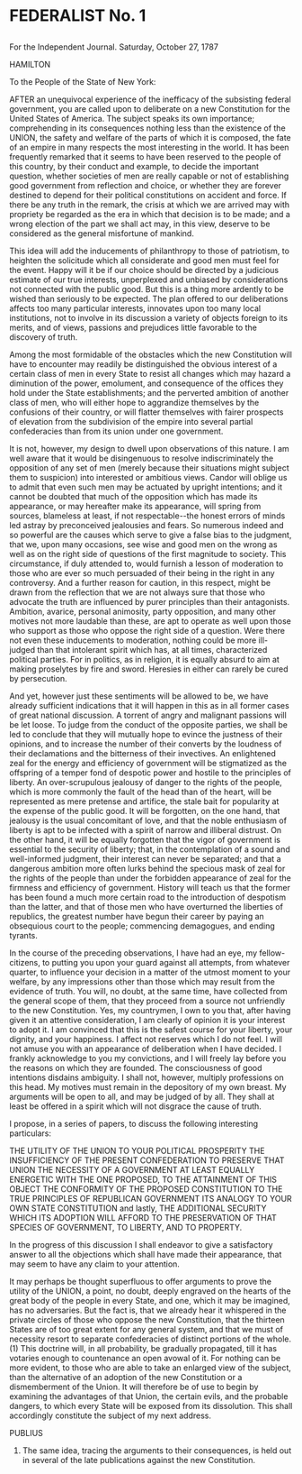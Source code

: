 # FEDERALIST No. 1
## 


For the Independent Journal. Saturday, October 27, 1787


HAMILTON

To the People of the State of New York:

AFTER an unequivocal experience of the inefficacy of the subsisting
federal government, you are called upon to deliberate on a new
Constitution for the United States of America. The subject speaks its
own importance; comprehending in its consequences nothing less than the
existence of the UNION, the safety and welfare of the parts of which it
is composed, the fate of an empire in many respects the most interesting
in the world. It has been frequently remarked that it seems to have been
reserved to the people of this country, by their conduct and example,
to decide the important question, whether societies of men are really
capable or not of establishing good government from reflection and
choice, or whether they are forever destined to depend for their
political constitutions on accident and force. If there be any truth
in the remark, the crisis at which we are arrived may with propriety be
regarded as the era in which that decision is to be made; and a wrong
election of the part we shall act may, in this view, deserve to be
considered as the general misfortune of mankind.

This idea will add the inducements of philanthropy to those of
patriotism, to heighten the solicitude which all considerate and good
men must feel for the event. Happy will it be if our choice should be
directed by a judicious estimate of our true interests, unperplexed and
unbiased by considerations not connected with the public good. But this
is a thing more ardently to be wished than seriously to be expected. The
plan offered to our deliberations affects too many particular interests,
innovates upon too many local institutions, not to involve in its
discussion a variety of objects foreign to its merits, and of views,
passions and prejudices little favorable to the discovery of truth.

Among the most formidable of the obstacles which the new Constitution
will have to encounter may readily be distinguished the obvious interest
of a certain class of men in every State to resist all changes which
may hazard a diminution of the power, emolument, and consequence of
the offices they hold under the State establishments; and the perverted
ambition of another class of men, who will either hope to aggrandize
themselves by the confusions of their country, or will flatter
themselves with fairer prospects of elevation from the subdivision of
the empire into several partial confederacies than from its union under
one government.

It is not, however, my design to dwell upon observations of this
nature. I am well aware that it would be disingenuous to resolve
indiscriminately the opposition of any set of men (merely because their
situations might subject them to suspicion) into interested or ambitious
views. Candor will oblige us to admit that even such men may be actuated
by upright intentions; and it cannot be doubted that much of the
opposition which has made its appearance, or may hereafter make its
appearance, will spring from sources, blameless at least, if not
respectable--the honest errors of minds led astray by preconceived
jealousies and fears. So numerous indeed and so powerful are the causes
which serve to give a false bias to the judgment, that we, upon many
occasions, see wise and good men on the wrong as well as on the right
side of questions of the first magnitude to society. This circumstance,
if duly attended to, would furnish a lesson of moderation to those
who are ever so much persuaded of their being in the right in any
controversy. And a further reason for caution, in this respect, might
be drawn from the reflection that we are not always sure that those
who advocate the truth are influenced by purer principles than their
antagonists. Ambition, avarice, personal animosity, party opposition,
and many other motives not more laudable than these, are apt to operate
as well upon those who support as those who oppose the right side of a
question. Were there not even these inducements to moderation, nothing
could be more ill-judged than that intolerant spirit which has, at all
times, characterized political parties. For in politics, as in religion,
it is equally absurd to aim at making proselytes by fire and sword.
Heresies in either can rarely be cured by persecution.

And yet, however just these sentiments will be allowed to be, we have
already sufficient indications that it will happen in this as in all
former cases of great national discussion. A torrent of angry and
malignant passions will be let loose. To judge from the conduct of the
opposite parties, we shall be led to conclude that they will mutually
hope to evince the justness of their opinions, and to increase the
number of their converts by the loudness of their declamations and the
bitterness of their invectives. An enlightened zeal for the energy
and efficiency of government will be stigmatized as the offspring of a
temper fond of despotic power and hostile to the principles of liberty.
An over-scrupulous jealousy of danger to the rights of the people,
which is more commonly the fault of the head than of the heart, will be
represented as mere pretense and artifice, the stale bait for popularity
at the expense of the public good. It will be forgotten, on the one
hand, that jealousy is the usual concomitant of love, and that the noble
enthusiasm of liberty is apt to be infected with a spirit of narrow and
illiberal distrust. On the other hand, it will be equally forgotten that
the vigor of government is essential to the security of liberty; that,
in the contemplation of a sound and well-informed judgment, their
interest can never be separated; and that a dangerous ambition more
often lurks behind the specious mask of zeal for the rights of the
people than under the forbidden appearance of zeal for the firmness and
efficiency of government. History will teach us that the former has been
found a much more certain road to the introduction of despotism than
the latter, and that of those men who have overturned the liberties
of republics, the greatest number have begun their career by paying
an obsequious court to the people; commencing demagogues, and ending
tyrants.

In the course of the preceding observations, I have had an eye, my
fellow-citizens, to putting you upon your guard against all attempts,
from whatever quarter, to influence your decision in a matter of the
utmost moment to your welfare, by any impressions other than those which
may result from the evidence of truth. You will, no doubt, at the same
time, have collected from the general scope of them, that they
proceed from a source not unfriendly to the new Constitution. Yes,
my countrymen, I own to you that, after having given it an attentive
consideration, I am clearly of opinion it is your interest to adopt it.
I am convinced that this is the safest course for your liberty, your
dignity, and your happiness. I affect not reserves which I do not feel.
I will not amuse you with an appearance of deliberation when I have
decided. I frankly acknowledge to you my convictions, and I will freely
lay before you the reasons on which they are founded. The consciousness
of good intentions disdains ambiguity. I shall not, however, multiply
professions on this head. My motives must remain in the depository of
my own breast. My arguments will be open to all, and may be judged of by
all. They shall at least be offered in a spirit which will not disgrace
the cause of truth.

I propose, in a series of papers, to discuss the following interesting
particulars:

THE UTILITY OF THE UNION TO YOUR POLITICAL PROSPERITY THE INSUFFICIENCY
OF THE PRESENT CONFEDERATION TO PRESERVE THAT UNION THE NECESSITY OF
A GOVERNMENT AT LEAST EQUALLY ENERGETIC WITH THE ONE PROPOSED, TO THE
ATTAINMENT OF THIS OBJECT THE CONFORMITY OF THE PROPOSED CONSTITUTION
TO THE TRUE PRINCIPLES OF REPUBLICAN GOVERNMENT ITS ANALOGY TO YOUR
OWN STATE CONSTITUTION and lastly, THE ADDITIONAL SECURITY WHICH ITS
ADOPTION WILL AFFORD TO THE PRESERVATION OF THAT SPECIES OF GOVERNMENT,
TO LIBERTY, AND TO PROPERTY.

In the progress of this discussion I shall endeavor to give a
satisfactory answer to all the objections which shall have made their
appearance, that may seem to have any claim to your attention.

It may perhaps be thought superfluous to offer arguments to prove the
utility of the UNION, a point, no doubt, deeply engraved on the hearts
of the great body of the people in every State, and one, which it may be
imagined, has no adversaries. But the fact is, that we already hear
it whispered in the private circles of those who oppose the new
Constitution, that the thirteen States are of too great extent for
any general system, and that we must of necessity resort to separate
confederacies of distinct portions of the whole.(1) This doctrine will,
in all probability, be gradually propagated, till it has votaries enough
to countenance an open avowal of it. For nothing can be more evident,
to those who are able to take an enlarged view of the subject, than the
alternative of an adoption of the new Constitution or a dismemberment
of the Union. It will therefore be of use to begin by examining the
advantages of that Union, the certain evils, and the probable dangers,
to which every State will be exposed from its dissolution. This shall
accordingly constitute the subject of my next address.

PUBLIUS

1. The same idea, tracing the arguments to their consequences, is held
out in several of the late publications against the new Constitution.




